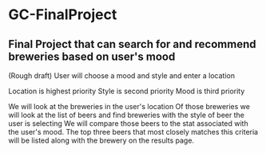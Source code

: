 # GC-FinalProject
Final Project that can search for and recommend breweries based on user's mood
--

(Rough draft)
User will choose a mood and style and enter a location

Location is highest priority
Style is second priority
Mood is third priority

We will look at the breweries in the user's location
Of those  breweries we will look at the list of beers and find breweries with the style of beer the user is selecting
We will compare those beers to the stat associated with the user's mood. 
The top three beers that most closely matches this criteria will be listed along with the brewery on the results page. 

